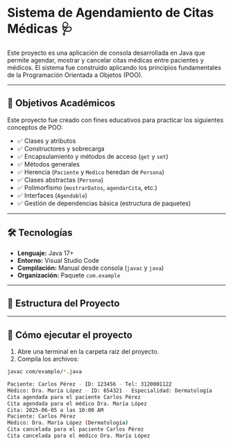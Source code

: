# Sistema de Agendamiento de Citas Médicas 🩺

Este proyecto es una aplicación de consola desarrollada en Java que permite agendar, mostrar y cancelar citas médicas entre pacientes y médicos. 
El sistema fue construido aplicando los principios fundamentales de la Programación Orientada a Objetos (POO).

---

## 🧠 Objetivos Académicos

Este proyecto fue creado con fines educativos para practicar los siguientes conceptos de POO:

- ✅ Clases y atributos
- ✅ Constructores y sobrecarga
- ✅ Encapsulamiento y métodos de acceso (`get` y `set`)
- ✅ Métodos generales
- ✅ Herencia (`Paciente` y `Medico` heredan de `Persona`)
- ✅ Clases abstractas (`Persona`)
- ✅ Polimorfismo (`mostrarDatos`, `agendarCita`, etc.)
- ✅ Interfaces (`Agendable`)
- ✅ Gestión de dependencias básica (estructura de paquetes)

---

## 🛠️ Tecnologías

- **Lenguaje:** Java 17+
- **Entorno:** Visual Studio Code
- **Compilación:** Manual desde consola (`javac` y `java`)
- **Organización:** Paquete `com.example`

---

## 📁 Estructura del Proyecto


---

## 🚀 Cómo ejecutar el proyecto

1. Abre una terminal en la carpeta raíz del proyecto.
2. Compila los archivos:

```bash
javac com/example/*.java

Paciente: Carlos Pérez - ID: 123456 - Tel: 3120001122
Médico: Dra. María López - ID: 654321 - Especialidad: Dermatología
Cita agendada para el paciente Carlos Pérez
Cita agendada para el médico Dra. María López
Cita: 2025-06-05 a las 10:00 AM
Paciente: Carlos Pérez
Médico: Dra. María López (Dermatología)
Cita cancelada para el paciente Carlos Pérez
Cita cancelada para el médico Dra. María López
